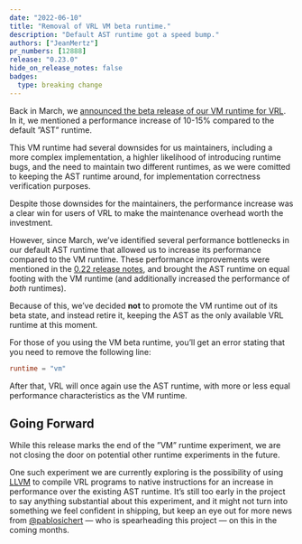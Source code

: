 ```yaml
---
date: "2022-06-10"
title: "Removal of VRL VM beta runtime."
description: "Default AST runtime got a speed bump."
authors: ["JeanMertz"]
pr_numbers: [12888]
release: "0.23.0"
hide_on_release_notes: false
badges:
  type: breaking change
---
```


Back in March, we [announced the beta release of our VM runtime for VRL][post].
In it, we mentioned a performance increase of 10-15% compared to the default
”AST” runtime.

This VM runtime had several downsides for us maintainers, including a more
complex implementation, a highler likelihood of introducing runtime bugs, and
the need to maintain two different runtimes, as we were comitted to keeping the
AST runtime around, for implementation correctness verification purposes.

Despite those downsides for the maintainers, the performance increase was
a clear win for users of VRL to make the maintenance overhead worth the
investment.

However, since March, we’ve identified several performance bottlenecks in our
default AST runtime that allowed us to increase its performance compared to the
VM runtime. These performance improvements were mentioned in the [0.22 release
notes][0.22], and brought the AST runtime on equal footing with the VM runtime
(and additionally increased the performance of _both_ runtimes).

Because of this, we’ve decided **not** to promote the VM runtime out of its beta
state, and instead retire it, keeping the AST as the only available VRL runtime
at this moment.

For those of you using the VM beta runtime, you’ll get an error stating that you
need to remove the following line:

```toml
runtime = "vm"
```

After that, VRL will once again use the AST runtime, with more or less equal
performance characteristics as the VM runtime.

## Going Forward

While this release marks the end of the ”VM” runtime experiment, we are not
closing the door on potential other runtime experiments in the future.

One such experiment we are currently exploring is the possibility of using
[LLVM][] to compile VRL programs to native instructions for an increase in
performance over the existing AST runtime. It’s still too early in the project
to say anything substantial about this experiment, and it might not turn into
something we feel confident in shipping, but keep an eye out for more news from
[@pablosichert][] — who is spearheading this project — on this in the coming
months.

[post]: /highlights/2022-03-15-vrl-vm-beta/
[0.22]: /releases/0.22.0/
[LLVM]: https://llvm.org/
[@pablosichert]: https://github.com/pablosichert

